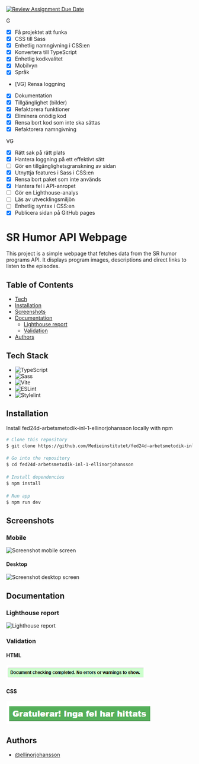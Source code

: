 [![Review Assignment Due Date](https://classroom.github.com/assets/deadline-readme-button-22041afd0340ce965d47ae6ef1cefeee28c7c493a6346c4f15d667ab976d596c.svg)](https://classroom.github.com/a/Bzh4RYwL)

G
- [x] Få projektet att funka
- [x] CSS till Sass
- [x] Enhetlig namngivning i CSS:en
- [x] Konvertera till TypeScript
- [x] Enhetlig kodkvalitet
- [x] Mobilvyn
- [x] Språk
- [VG] Rensa loggning
- [x] Dokumentation
- [x] Tillgänglighet (bilder)
- [x] Refaktorera funktioner
- [x] Eliminera onödig kod
- [x] Rensa bort kod som inte ska sättas
- [x] Refaktorera namngivning

VG
- [x] Rätt sak på rätt plats
- [x] Hantera loggning på ett effektivt sätt
- [ ] Gör en tillgänglighetsgranskning av sidan
- [x] Utnyttja features i Sass i CSS:en
- [x] Rensa bort paket som inte används
- [x] Hantera fel i API-anropet
- [ ] Gör en Lighthouse-analys
- [ ] Läs av utvecklingsmiljön
- [ ] Enhetlig syntax i CSS:en
- [x] Publicera sidan på GitHub pages 

# SR Humor API Webpage

This project is a simple webpage that fetches data from the SR humor programs API. It displays program images, descriptions and direct links to listen to the episodes.

## Table of Contents

- [Tech](#tech-stack)
- [Installation](#installation)
- [Screenshots](#screenshots)
- [Documentation](#documentation)
  - [Lighthouse report](#lighthouse-report)
  - [Validation](#validation)
- [Authors](#authors)

## Tech Stack

- ![TypeScript](https://img.shields.io/badge/TypeScript-3178C6?style=flat-square&logo=typescript&logoColor=white)
- ![Sass](https://img.shields.io/badge/Sass-CC6699?style=flat-square&logo=sass&logoColor=white)
- ![Vite](https://img.shields.io/badge/Vite-646CFF?style=flat-square&logo=vite&logoColor=white)
- ![ESLint](https://img.shields.io/badge/ESLint-4B32C3?style=flat-square&logo=eslint&logoColor=white)
- ![Stylelint](https://img.shields.io/badge/Stylelint-enabled-brightgreen)


## Installation

Install fed24d-arbetsmetodik-inl-1-ellinorjohansson locally with npm

```bash
# Clone this repository
$ git clone https://github.com/Medieinstitutet/fed24d-arbetsmetodik-inl-1-ellinorjohansson

# Go into the repository
$ cd fed24d-arbetsmetodik-inl-1-ellinorjohansson

# Install dependencies
$ npm install

# Run app
$ npm run dev
```

## Screenshots

### Mobile

![Screenshot mobile screen](./assets/screenshots/mobile-screenshot.avif)

#### Desktop

![Screenshot desktop screen](./assets/screenshots/desktop-screenshot.avif)

## Documentation

### Lighthouse report

![Lighthouse report]()

### Validation

#### HTML

![Validation HTML](./assets/validation/HTML%20validation%202025-01-21.png)

#### CSS

![Validation CSS](./assets/validation/CSS%20validation%202025-01-21.png)


## Authors

- [@ellinorjohansson](https://www.github.com/ellinorjohansson)
